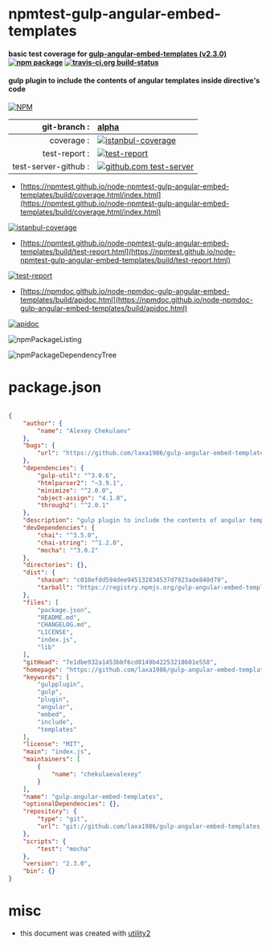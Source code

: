 # npmtest-gulp-angular-embed-templates

#### basic test coverage for  [gulp-angular-embed-templates (v2.3.0)](https://github.com/laxa1986/gulp-angular-embed-templates)  [![npm package](https://img.shields.io/npm/v/npmtest-gulp-angular-embed-templates.svg?style=flat-square)](https://www.npmjs.org/package/npmtest-gulp-angular-embed-templates) [![travis-ci.org build-status](https://api.travis-ci.org/npmtest/node-npmtest-gulp-angular-embed-templates.svg)](https://travis-ci.org/npmtest/node-npmtest-gulp-angular-embed-templates)

#### gulp plugin to include the contents of angular templates inside directive's code

[![NPM](https://nodei.co/npm/gulp-angular-embed-templates.png?downloads=true&downloadRank=true&stars=true)](https://www.npmjs.com/package/gulp-angular-embed-templates)

| git-branch : | [alpha](https://github.com/npmtest/node-npmtest-gulp-angular-embed-templates/tree/alpha)|
|--:|:--|
| coverage : | [![istanbul-coverage](https://npmtest.github.io/node-npmtest-gulp-angular-embed-templates/build/coverage.badge.svg)](https://npmtest.github.io/node-npmtest-gulp-angular-embed-templates/build/coverage.html/index.html)|
| test-report : | [![test-report](https://npmtest.github.io/node-npmtest-gulp-angular-embed-templates/build/test-report.badge.svg)](https://npmtest.github.io/node-npmtest-gulp-angular-embed-templates/build/test-report.html)|
| test-server-github : | [![github.com test-server](https://npmtest.github.io/node-npmtest-gulp-angular-embed-templates/GitHub-Mark-32px.png)](https://npmtest.github.io/node-npmtest-gulp-angular-embed-templates/build/app/index.html) | | build-artifacts : | [![build-artifacts](https://npmtest.github.io/node-npmtest-gulp-angular-embed-templates/glyphicons_144_folder_open.png)](https://github.com/npmtest/node-npmtest-gulp-angular-embed-templates/tree/gh-pages/build)|

- [https://npmtest.github.io/node-npmtest-gulp-angular-embed-templates/build/coverage.html/index.html](https://npmtest.github.io/node-npmtest-gulp-angular-embed-templates/build/coverage.html/index.html)

[![istanbul-coverage](https://npmtest.github.io/node-npmtest-gulp-angular-embed-templates/build/screenCapture.buildCi.browser.%252Ftmp%252Fbuild%252Fcoverage.lib.html.png)](https://npmtest.github.io/node-npmtest-gulp-angular-embed-templates/build/coverage.html/index.html)

- [https://npmtest.github.io/node-npmtest-gulp-angular-embed-templates/build/test-report.html](https://npmtest.github.io/node-npmtest-gulp-angular-embed-templates/build/test-report.html)

[![test-report](https://npmtest.github.io/node-npmtest-gulp-angular-embed-templates/build/screenCapture.buildCi.browser.%252Ftmp%252Fbuild%252Ftest-report.html.png)](https://npmtest.github.io/node-npmtest-gulp-angular-embed-templates/build/test-report.html)

- [https://npmdoc.github.io/node-npmdoc-gulp-angular-embed-templates/build/apidoc.html](https://npmdoc.github.io/node-npmdoc-gulp-angular-embed-templates/build/apidoc.html)

[![apidoc](https://npmdoc.github.io/node-npmdoc-gulp-angular-embed-templates/build/screenCapture.buildCi.browser.%252Ftmp%252Fbuild%252Fapidoc.html.png)](https://npmdoc.github.io/node-npmdoc-gulp-angular-embed-templates/build/apidoc.html)

![npmPackageListing](https://npmtest.github.io/node-npmtest-gulp-angular-embed-templates/build/screenCapture.npmPackageListing.svg)

![npmPackageDependencyTree](https://npmtest.github.io/node-npmtest-gulp-angular-embed-templates/build/screenCapture.npmPackageDependencyTree.svg)



# package.json

```json

{
    "author": {
        "name": "Alexey Chekulaev"
    },
    "bugs": {
        "url": "https://github.com/laxa1986/gulp-angular-embed-templates/issues"
    },
    "dependencies": {
        "gulp-util": "^3.0.6",
        "htmlparser2": "~3.9.1",
        "minimize": "^2.0.0",
        "object-assign": "4.1.0",
        "through2": "^2.0.1"
    },
    "description": "gulp plugin to include the contents of angular templates inside directive's code",
    "devDependencies": {
        "chai": "^3.5.0",
        "chai-string": "^1.2.0",
        "mocha": "^3.0.2"
    },
    "directories": {},
    "dist": {
        "shasum": "c010efdd594dee945132834537d7923ade840d79",
        "tarball": "https://registry.npmjs.org/gulp-angular-embed-templates/-/gulp-angular-embed-templates-2.3.0.tgz"
    },
    "files": [
        "package.json",
        "README.md",
        "CHANGELOG.md",
        "LICENSE",
        "index.js",
        "lib"
    ],
    "gitHead": "7e1dbe932a1453bbf6cd0149b42253218601e558",
    "homepage": "https://github.com/laxa1986/gulp-angular-embed-templates",
    "keywords": [
        "gulpplugin",
        "gulp",
        "plugin",
        "angular",
        "embed",
        "include",
        "templates"
    ],
    "license": "MIT",
    "main": "index.js",
    "maintainers": [
        {
            "name": "chekulaevalexey"
        }
    ],
    "name": "gulp-angular-embed-templates",
    "optionalDependencies": {},
    "repository": {
        "type": "git",
        "url": "git://github.com/laxa1986/gulp-angular-embed-templates.git"
    },
    "scripts": {
        "test": "mocha"
    },
    "version": "2.3.0",
    "bin": {}
}
```



# misc
- this document was created with [utility2](https://github.com/kaizhu256/node-utility2)
